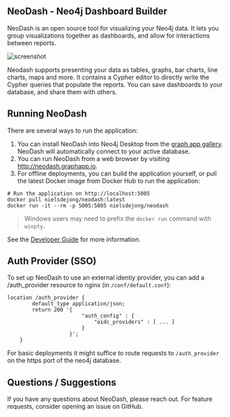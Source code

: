 
## NeoDash - Neo4j Dashboard Builder
NeoDash is an open source tool for visualizing your Neo4j data. It lets you group visualizations together as dashboards, and allow for interactions between reports. 

![screenshot](public/screenshot.png)

Neodash supports presenting your data as tables, graphs, bar charts, line charts, maps and more. It contains a Cypher editor to directly write the Cypher queries that populate the reports. You can save dashboards to your database, and share them with others.

## Running NeoDash
There are several ways to run the application:

1. You can install NeoDash into Neo4j Desktop from the [graph app gallery](https://install.graphapp.io). NeoDash will automatically connect to your active database.
2. You can run NeoDash from a web browser by visiting http://neodash.graphapp.io.
3. For offline deployments, you can build the application yourself, or pull the latest Docker image from Docker Hub to run the application:
```
# Run the application on http://localhost:5005
docker pull nielsdejong/neodash:latest
docker run -it --rm -p 5005:5005 nielsdejong/neodash
```

> Windows users may need to prefix the `docker run` command with `winpty`.

See the [Developer Guide](https://github.com/nielsdejong/neodash/wiki/Developer%20Guide) for more information.


## Auth Provider (SSO)

To set up NeoDash to use an external identiy provider, you can add a /auth_provider resource to nginx (in `/conf/default.conf`):

```
location /auth_provider {
        default_type application/json;
        return 200 '{
                        "auth_config" : {
                            "oidc_providers" : [ ... ]
                        }
                    }';
    }
```

For basic deployments it might suffice to route requests to `/auth_provider` on the https port of the neo4j database.

## Questions / Suggestions
If you have any questions about NeoDash, please reach out. For feature requests, consider opening an issue on GitHub.

